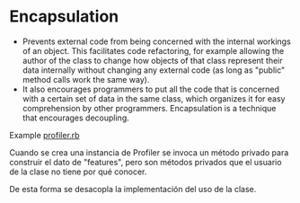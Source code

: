 
# Encapsulation

* Prevents external code from being concerned with the internal workings of an object. This facilitates code refactoring, for example allowing the author of the class to change how objects of that class represent their data internally without changing any external code (as long as "public" method calls work the same way).
* It also encourages programmers to put all the code that is concerned with a certain set of data in the same class, which organizes it for easy comprehension by other programmers. Encapsulation is a technique that encourages decoupling.


Example [profiler.rb](profiler.rb)

Cuando se crea una instancia de Profiler se invoca un método privado para construir el dato de "features", pero son métodos privados que el usuario de la clase no tiene por qué conocer.

De esta forma se desacopla la implementación del uso de la clase.
